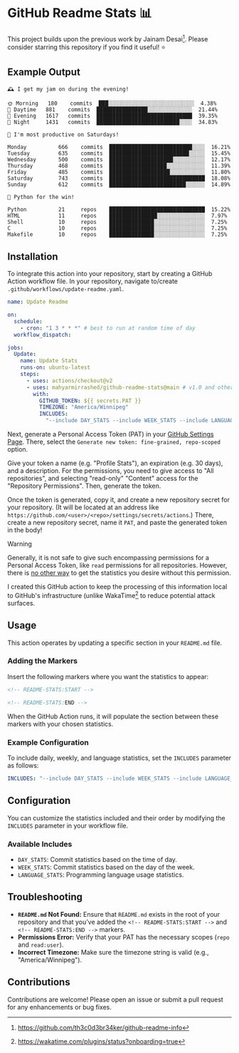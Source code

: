 # GitHub Readme Stats 📊

This project builds upon the previous work by Jainam Desai[^1]. Please consider
starring this repository if you find it useful! ⭐️

## Example Output

```
🕰️ I get my jam on during the evening!

🌞 Morning  	180    commits	███░░░░░░░░░░░░░░░░░░░░░░░░░░░	4.38%
🌆 Daytime  	881    commits	████████████████░░░░░░░░░░░░░░	21.44%
🌃 Evening  	1617   commits	██████████████████████████████	39.35%
🌙 Night    	1431   commits	██████████████████████████░░░░	34.83%
```

```
📅 I'm most productive on Saturdays!

Monday      	666    commits	██████████████████████████░░░░	16.21%
Tuesday     	635    commits	█████████████████████████░░░░░	15.45%
Wednesday   	500    commits	████████████████████░░░░░░░░░░	12.17%
Thursday    	468    commits	██████████████████░░░░░░░░░░░░	11.39%
Friday      	485    commits	███████████████████░░░░░░░░░░░	11.80%
Saturday    	743    commits	██████████████████████████████	18.08%
Sunday      	612    commits	████████████████████████░░░░░░	14.89%
```

```
🧪 Python for the win!

Python      	21     repos	██████████████████████████████	15.22%
HTML        	11     repos	███████████████░░░░░░░░░░░░░░░	7.97%
Shell       	10     repos	██████████████░░░░░░░░░░░░░░░░	7.25%
C           	10     repos	██████████████░░░░░░░░░░░░░░░░	7.25%
Makefile    	10     repos	██████████████░░░░░░░░░░░░░░░░	7.25%
```

## Installation

To integrate this action into your repository, start by creating a GitHub Action
workflow file. In your repository, navigate to/create
`.github/workflows/update-readme.yaml`.

```yaml
name: Update Readme

on:
  schedule:
    - cron: "1 3 * * *" # best to run at random time of day
  workflow_dispatch:

jobs:
  Update:
    name: Update Stats
    runs-on: ubuntu-latest
    steps:
      - uses: actions/checkout@v2
      - uses: mahyarmirrashed/github-readme-stats@main # v1.0 and other tags exist, as well
        with:
          GITHUB_TOKEN: ${{ secrets.PAT }}
          TIMEZONE: "America/Winnipeg"
          INCLUDES:
            "--include DAY_STATS --include WEEK_STATS --include LANGUAGE_STATS"
```

Next, generate a Personal Access Token (PAT) in your
[GitHub Settings Page](https://github.com/settings/tokens). There, select the
`Generate new token: fine-grained, repo-scoped` option.

Give your token a name (e.g. "Profile Stats"), an expiration (e.g. 30 days), and
a description. For the permissions, you need to give access to "All
repositories", and selecting "read-only" "Content" access for the "Repository
Permissions". Then, generate the token.

Once the token is generated, copy it, and create a new repository secret for
your repository. (It will be located at an address like
`https://github.com/<user>/<repo>/settings/secrets/actions`.) There, create a
new repository secret, name it `PAT`, and paste the generated token in the body!

> [!WARNING]  
> Generally, it is not safe to give such encompassing permissions for a Personal
> Access Token, like `read` permissions for all repositories. However, there is
> <ins>no other way</ins> to get the statistics you desire without this
> permission.
>
> I created this GitHub action to keep the processing of this information local
> to GitHub's infrastructure (unlike WakaTime[^2] to reduce potential attack
> surfaces.

## Usage

This action operates by updating a specific section in your `README.md` file.

### Adding the Markers

Insert the following markers where you want the statistics to appear:

```markdown
<!-- README-STATS:START -->

<!-- README-STATS:END -->
```

When the GitHub Action runs, it will populate the section between these markers
with your chosen statistics.

### Example Configuration

To include daily, weekly, and language statistics, set the `INCLUDES` parameter
as follows:

```yaml
INCLUDES: "--include DAY_STATS --include WEEK_STATS --include LANGUAGE_STATS"
```

## Configuration

You can customize the statistics included and their order by modifying the
`INCLUDES` parameter in your workflow file.

### Available Includes

- `DAY_STATS`: Commit statistics based on the time of day.
- `WEEK_STATS`: Commit statistics based on the day of the week.
- `LANGUAGE_STATS`: Programming language usage statistics.

## Troubleshooting

- **`README.md` Not Found:** Ensure that `README.md` exists in the root of your
  repository and that you’ve added the `<!-- README-STATS:START -->` and
  `<!-- README-STATS:END -->` markers.
- **Permissions Error:** Verify that your PAT has the necessary scopes (`repo`
  and `read:user`).
- **Incorrect Timezone:** Make sure the timezone string is valid (e.g.,
  "America/Winnipeg").

## Contributions

Contributions are welcome! Please open an issue or submit a pull request for any
enhancements or bug fixes.

[^1]: https://github.com/th3c0d3br34ker/github-readme-info

[^2]: https://wakatime.com/plugins/status?onboarding=true
